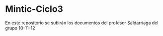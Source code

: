 # Mintic-Ciclo3
En este repositorio se subirán los documentos del profesor Saldarriaga del grupo 10-11-12
